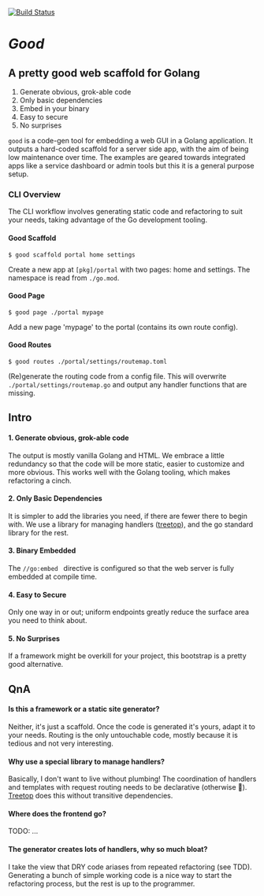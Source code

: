 [![Build Status](https://travis-ci.com/rur/good.svg?token=ghq4t9FLdVA8tqkRUMoY&branch=main)](https://travis-ci.com/rur/good)

# _Good_

## A pretty good web scaffold for Golang

1. Generate obvious, grok-able code
1. Only basic dependencies
1. Embed in your binary
1. Easy to secure
1. No surprises

`good` is a code-gen tool for embedding a web GUI in a Golang application.
It outputs a hard-coded scaffold for a server side app, with the aim of being
low maintenance over time. The examples are geared towards integrated apps like
a service dashboard or admin tools but this it is a general purpose setup.

### CLI Overview

The CLI workflow involves generating static code and refactoring to suit your needs,
taking advantage of the Go development tooling.

#### Good Scaffold

    $ good scaffold portal home settings

Create a new app at `[pkg]/portal` with two pages: home and settings. The namespace is read from `./go.mod`.

#### Good Page

    $ good page ./portal mypage

Add a new page 'mypage' to the portal (contains its own route config).

#### Good Routes

    $ good routes ./portal/settings/routemap.toml

(Re)generate the routing code from a config file. This will overwrite `./portal/settings/routemap.go`
and output any handler functions that are missing.

## Intro

#### 1. Generate obvious, grok-able code

The output is mostly vanilla Golang and HTML. We embrace a little redundancy
so that the code will be more static, easier to customize and more obvious. This works
well with the Golang tooling, which makes refactoring a cinch.

#### 2. Only Basic Dependencies

It is simpler to add the libraries you need, if there are fewer there to begin with.
We use a library for managing handlers ([treetop](https://github.com/rur/treetop)), and the go
standard library for the rest.

#### 3. Binary Embedded

The `//go:embed ` directive is configured so that the web server is fully embedded at compile time.

#### 4. Easy to Secure

Only one way in or out; uniform endpoints greatly reduce the surface area you need to think about.

#### 5. No Surprises

If a framework might be overkill for your project, this bootstrap is a pretty good alternative.

## QnA

#### Is this a framework or a static site generator?

Neither, it's just a scaffold. Once the code is generated it's yours, adapt it to your needs.
Routing is the only untouchable code, mostly because it is tedious and not very interesting.

#### Why use a special library to manage handlers?

Basically, I don't want to live without plumbing! The coordination of handlers and templates with
request routing needs to be declarative (otherwise 🤯). [Treetop](https://github.com/rur/treetop)
does this without transitive dependencies.

#### Where does the frontend go?

TODO: ...

#### The generator creates lots of handlers, why so much bloat?

I take the view that DRY code ariases from repeated refactoring (see TDD).
Generating a bunch of simple working code is a nice way to start the refactoring process,
but the rest is up to the programmer.

